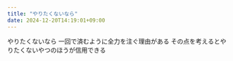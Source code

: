 ```yaml
---
title: "やりたくないなら"
date: 2024-12-20T14:19:01+09:00
---
```

やりたくないなら
一回で済むように全力を注ぐ理由がある
その点を考えるとやりたくないやつのほうが信用できる
